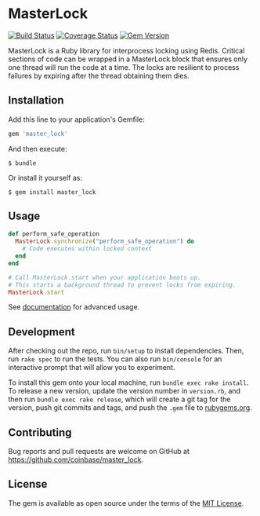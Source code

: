 # MasterLock

[![Build Status](https://travis-ci.org/coinbase/master_lock.svg?branch=master)](https://travis-ci.org/coinbase/master_lock)
[![Coverage Status](https://coveralls.io/repos/github/coinbase/master_lock/badge.svg?branch=master)](https://coveralls.io/github/coinbase/master_lock?branch=master)
[![Gem Version](https://badge.fury.io/rb/master_lock.svg)](https://badge.fury.io/rb/master_lock)

MasterLock is a Ruby library for interprocess locking using Redis. Critical sections of code can be wrapped in a MasterLock block that ensures only one thread will run the code at a time. The locks are resilient to process failures by expiring after the thread obtaining them dies.

## Installation

Add this line to your application's Gemfile:

```ruby
gem 'master_lock'
```

And then execute:

    $ bundle

Or install it yourself as:

    $ gem install master_lock

## Usage

```ruby
def perform_safe_operation
  MasterLock.synchronize("perform_safe_operation") do
    # Code executes within locked context
  end
end

# Call MasterLock.start when your application boots up.
# This starts a background thread to prevent locks from expiring.
MasterLock.start
```

See [documentation](http://www.rubydoc.info/gems/master_lock) for advanced usage.

## Development

After checking out the repo, run `bin/setup` to install dependencies. Then, run `rake spec` to run the tests. You can also run `bin/console` for an interactive prompt that will allow you to experiment.

To install this gem onto your local machine, run `bundle exec rake install`. To release a new version, update the version number in `version.rb`, and then run `bundle exec rake release`, which will create a git tag for the version, push git commits and tags, and push the `.gem` file to [rubygems.org](https://rubygems.org).

## Contributing

Bug reports and pull requests are welcome on GitHub at https://github.com/coinbase/master_lock.

## License

The gem is available as open source under the terms of the [MIT License](http://opensource.org/licenses/MIT).
